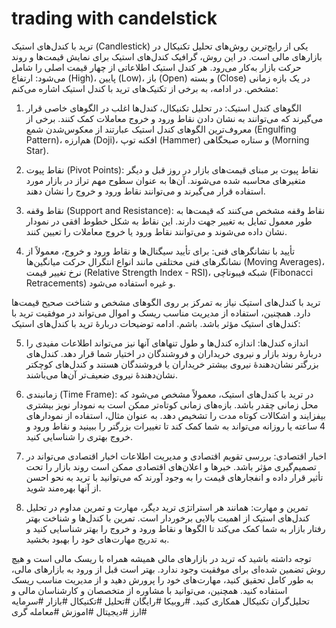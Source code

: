 # trading with candelstick
ترید با کندل‌های استیک (Candlestick) یکی از رایج‌ترین روش‌های تحلیل تکنیکال در بازارهای مالی است. در این روش، گرافیک کندل‌های استیک برای نمایش قیمت‌ها و روند حرکت بازار به‌کار می‌رود. هر کندل استیک اطلاعاتی از چهار قیمت اصلی را شامل می‌شود: ارتفاع (High)، پایین (Low)، باز (Open) و بسته (Close) در یک بازه زمانی مشخص. در ادامه، به برخی از تکنیک‌های ترید با کندل استیک اشاره می‌کنم:

1. الگوهای کندل استیک: در تحلیل تکنیکال، کندل‌ها اغلب در الگوهای خاصی قرار می‌گیرند که می‌توانند به نشان دادن نقاط ورود و خروج معاملات کمک کنند. برخی از معروف‌ترین الگوهای کندل استیک عبارتند از معکوس‌شدن شمع (Engulfing Pattern)، هم‌ارزه (Doji)، افکنه توپ (Hammer) و ستاره صبحگاهی (Morning Star).

2. نقاط پیوت (Pivot Points): نقاط پیوت بر مبنای قیمت‌های بازار در روز قبل و دیگر متغیرهای محاسبه شده می‌شوند. آن‌ها به عنوان سطوح مهم تراز در بازار مورد استفاده قرار می‌گیرند و می‌توانند نقاط ورود و خروج را نشان دهند.

3. نقاط وقفه (Support and Resistance): نقاط وقفه مشخص می‌کنند که قیمت‌ها به طور معمول تمایل به تغییر جهت دارند. این نقاط به شکل خطوط افقی در نمودار نشان داده می‌شوند و می‌توانند نقاط ورود یا خروج معاملات را تعیین کنند.

4. تأیید با نشانگرهای فنی: برای تأیید سیگنال‌ها و نقاط ورود و خروج، معمولاً از نشانگرهای فنی مختلفی مانند انواع انتگرال حرکت میانگین‌ها (Moving Averages)، نرخ تغییر قیمت (Relative Strength Index - RSI)، شبکه فیبوناچی (Fibonacci Retracements) و غیره استفاده می‌شود.

ترید با کندل‌های استیک نیاز به تمرکز بر روی الگوهای مشخص و شناخت صحیح قیمت‌ها دارد. همچنین، استفاده از مدیریت مناسب ریسک و اموال می‌تواند در موفقیت ترید با کندل‌های استیک مؤثر باشد.
باشم. ادامه توضیحات دربارهٔ ترید با کندل‌های استیک:

5. اندازه کندل‌ها: اندازه کندل‌ها و طول تنها‌های آنها نیز می‌تواند اطلاعات مفیدی را دربارهٔ روند بازار و نیروی خریداران و فروشندگان در اختیار شما قرار دهد. کندل‌های بزرگتر نشان‌دهندهٔ نیروی بیشتر خریداران یا فروشندگان هستند و کندل‌های کوچکتر نشان‌دهندهٔ نیروی ضعیف‌تر آن‌ها می‌باشند.

6. زمانبندی (Time Frame): در ترید با کندل‌های استیک، معمولاً مشخص می‌شود که محل زمانی چقدر باشد. بازه‌های زمانی کوتاه‌تر ممکن است به نمودار نویز بیشتری بیفزایند و اشکالات کوتاه مدت را تشخیص دهد. به عنوان مثال، استفاده از نمودارهای 4 ساعته یا روزانه می‌تواند به شما کمک کند تا تغییرات بزرگتر را ببینید و نقاط ورود و خروج بهتری را شناسایی کنید.

7. اخبار اقتصادی: بررسی تقویم اقتصادی و مدیریت اطلاعات اخبار اقتصادی می‌تواند در تصمیم‌گیری مؤثر باشد. خبرها و اعلان‌های اقتصادی ممکن است روند بازار را تحت تأثیر قرار داده و انفجار‌های قیمت را به وجود آورند که می‌توانید با ترید به نحو احسن از آنها بهره‌مند شوید.

8. تمرین و مهارت: همانند هر استراتژی ترید دیگر، مهارت و تمرین مداوم در تحلیل کندل‌های استیک از اهمیت بالایی برخوردار است. تمرین با کندل‌ها و شناخت بهتر رفتار بازار به شما کمک می‌کند تا الگوها و نقاط ورود و خروج را بهتر شناسایی کنید و به تدریج مهارت‌های خود را بهبود بخشید.

توجه داشته باشید که ترید در بازارهای مالی همیشه همراه با ریسک مالی است و هیچ روش تضمین شده‌ای برای موفقیت وجود ندارد. بهتر است قبل از ورود به بازارهای مالی، به طور کامل تحقیق کنید، مهارت‌های خود را پرورش دهید و از مدیریت مناسب ریسک استفاده کنید. همچنین، می‌توانید با مشاوره از متخصصان و کارشناسان مالی و تحلیل‌گران تکنیکال همکاری کنید.
#روبیکا #رایگان #تحلیل #تکنیکال #بازار #سرمایه #ارز #دیجیتال #اموزش #معامله گری
